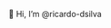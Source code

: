 👋 Hi, I’m @ricardo-dsilva


<!---
ricardo-dsilva/ricardo-dsilva is a ✨ special ✨ repository because its `README.md` (this file) appears on your GitHub profile.
You can click the Preview link to take a look at your changes.
--->
